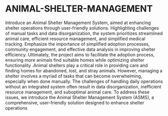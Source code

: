# ANIMAL-SHELTER-MANAGEMENT

Introduce an Animal Shelter Management System, aimed at enhancing shelter operations
through user-friendly solutions. Highlighting challenges of manual tasks and data
disorganization, the system prioritizes streamlined animal care, efficient resource management,
and simplified medical tracking. Emphasize the importance of simplified adoption processes,
community engagement, and effective data analysis in improving shelter efficiency. Ultimately,
the project aims to facilitate the adoption process, ensuring more animals find suitable homes
while optimizing shelter functionality .Animal shelters play a critical role in providing care and
finding homes for abandoned, lost, and stray animals. However, managing a shelter involves a
myriad of tasks that can become overwhelming, especially when done manually. The
challenges of handling daily operations without an integrated system often result in data
disorganization, inefficient resource management, and suboptimal animal care. To address
these issues, we introduce the Animal Shelter Management System (ASMS), a comprehensive,
user-friendly solution designed to enhance shelter operations
